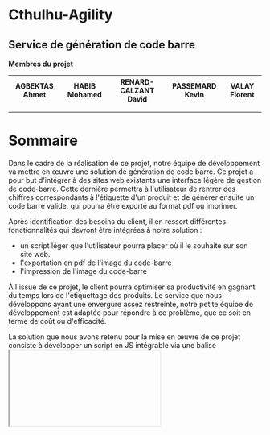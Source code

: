 # Cthulhu-Agility
## Service de génération de code barre

**Membres du projet**

| AGBEKTAS Ahmet | HABIB Mohamed | RENARD-CALZANT David | PASSEMARD Kevin | VALAY Florent |
|:-:|:-:|:-:|:-:|:-:|

---

# Sommaire

Dans le cadre de la réalisation de ce projet, notre équipe de développement va mettre en œuvre une solution de génération de code barre. Ce projet a pour but d'intégrer à des sites web existants une interface légère de gestion de code-barre. Cette dernière permettra à l'utilisateur de rentrer des chiffres correspondants à l'étiquette d'un produit et de générer ensuite un code barre valide, qui pourra être exporté au format pdf ou imprimer.

Après identification des besoins du client, il en ressort différentes fonctionnalités qui devront être intégrées à notre solution :
* un script léger que l'utilisateur pourra placer où il le souhaite sur son site web.
* l'exportation en pdf de l'image du code-barre
* l'impression de l'image du code-barre

À l'issue de ce projet, le client pourra optimiser sa productivité en gagnant du temps lors de l'étiquettage des produits. Le service que nous développons ayant une envergure assez restreinte, notre petite équipe de développement est adaptée pour répondre à ce problème, que ce soit en terme de coût ou d'efficacité.

La solution que nous avons retenu pour la mise en œuvre de ce projet consiste à développer un script en JS intégrable via une balise **<iframe>**. L'ergonomie et la facilité d'intégration sont des avantages qui nous ont poussé à choisir cette solution plutôt qu'une autre. Dans un cas d'utilisation nominal, l'utilisateur clique sur l'élément concerné sur le site web du client, ce qui lance la fenêtre de génération de code barre. Après avoir saisi les chiffres composants le code barre, le système génère une image que l'on peut imprimer, télécharger en pdf ou bien copier dans le presse-papier l'image générée.

Afin d'évaluer la réussite du projet, nous procéderons à plusieurs enquêtes de satisfaction cliente à chaque démonstration. Les critères principaux sont l'ergonomie, la facilité d'intégration au site web et l'assurance que les codes barres générés sont valides. Pour ce dernier point, notre équipe de développement utilise la méthode **TDD** pour vérifier au maximum le bon fonctionnement du système et satisfaire les exigences du client.

---

# Gestion de l'intégration

## 1.Gouvernance du projet et structure de l'équipe du projet

Dans le cadre de l'organisation de ce projet, il est important de définir les moyens de communications entre les différents acteurs prenant part à la conception. Tout d'abord, le client est l'émetteur des besoins et l'utilisateur final de la solution développée, sa participation est essentielle afin que l'équipe de développement est une bonne compréhension du problème. La méthode Scrum étant un pilier fondamental pour le bon déroulement du projet, le client assiste à une démonstration du logiciel à l'issue de chaque sprint. C'est à cette occasion que l'on s'assure que la solution réponde bien à ses exigences, mais aussi que de nouveaux besoins peuvent apparaître.

Pour la communication interne au sein de l'équipe de développement, ce point sera détaillée dans la partie **"Gestion de la communication"**

__Organismes de gouvernance__

![Organismes de gouvernance](Organigramme.png "Organismes de gouvernances")

## 2.Rôles et responsabilités

* Product Owner : Il est client et émetteur des besoins, il définit avec l'équipe de développement les fonctionnalités attendues pour le produit.
* Scrum master : Son rôle est d'assurer la cohésion et l'organisation de l'équipe de développement en répartissant les tâches suivants les besoins actuels.
* Testeur : La mission du testeur est d'élaborer des scénarios de tests pour que la solution développée soit conforme aux attentes du client et fonctionne correctement.
* Développeur : Discuter avec le client des fonctionnalités attendues, développer une solution adéquate et s'occuper des aspects techniques du projet comme la production, l'intégration et la maintenance sont les objectifs du développeur.

## 3.Gestion du changement



## 4.Clôture du projet 


---

# Gestion de la portée



---

# Gestion du calendrier

Le projet se déroulera du **5 mars** au **9 avril**, les différents jalons s'étalent sur cette période et sont définis suivant le tableau suivant :

| **Modules** | 02/03 | 12/03 | 26/03 | 02/04 |
|:-:|:-:|:-:|:-:|:-:|
| Tests | :x: | :white_check_mark: | :white_check_mark: | :x: |
| *Développements applicatifs* | --- | --- | --- | --- |
| 1. Processing | :x: | :white_check_mark: | :white_check_mark: | :x: |
| 2. Moteur de rendu | :x: | :x: | :white_check_mark: | :white_check_mark: |
| Interfaçage | :x: | :white_check_mark: | :x: | :x: |
| Front-end | :x: | :white_check_mark: | :white_check_mark: | :white_check_mark: |
 
Pour vérifier le bon déroulement de chaque tâche, nous utilisons l'outil de **[Planification de projet](https://projets.univ-avignon.fr/)** de l'université d'Avignon. Grâce à cet outil, nous pouvons définir des tâches, les attribuer facilement aux membres de l'équipe, fixer des échéances. Cette solution offre également différentes vues (tableau de bord, liste de tâches, diagramme de Gantt) nous permettant d'avoir une vision globale de l'avancement du projet.

---

# Gestion des coûts

## Estimation

## Allocation budgétaire

## Contrôle du budget

---

# Gestion de la qualité

---

# Gestion des communications

Nous commençons nos séances par un daily, dans lequel nous détaillons chaque activité que nous avons faite pendant la séance précédente. Nous fixons les objectifs à réaliser pour la séance en cours.

* Les outils que nous avons mis en place :
  - Nous avons mis en place un GitHub pour pouvoir déposer nos codes pour le développement et les éventuelles tests.
  - Nous avons mis en place un Discord pour pouvoir s'échanger les messages, et s'envoyer les articles dont on juge utiles.
  - Nous avons mis en place un outil de planification de projet qui contient les diagrammes de Gantt, les tâches que chacun doit réaliser et bien d'autres fonctionnalités utiles.

Nous utilisons les méthodes agiles, pour cela nous organisons régulièrement des réunions avec le client pour savoir si ça correspond bien au cahier des charges.

## Analyse des intervenants

| Nom de l'intervenant | Impact de l'intervenant sur le projet | Impact du projet sur l'intervenant | Exigences en matière de communications |
|:-|:-|:-|:-|

## Rapports sur le projet et communications

## Collecte de données